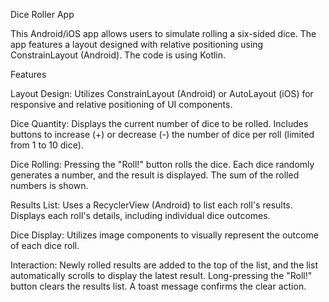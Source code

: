Dice Roller App

This Android/iOS app allows users to simulate rolling a six-sided dice. The app features a layout designed with relative positioning using ConstrainLayout (Android).
The code is using Kotlin. 

Features

Layout Design:
Utilizes ConstrainLayout (Android) or AutoLayout (iOS) for responsive and relative positioning of UI components.

Dice Quantity:
Displays the current number of dice to be rolled.
Includes buttons to increase (+) or decrease (-) the number of dice per roll (limited from 1 to 10 dice).

Dice Rolling:
Pressing the "Roll!" button rolls the dice. Each dice randomly generates a number, and the result is displayed.
The sum of the rolled numbers is shown.

Results List:
Uses a RecyclerView (Android) to list each roll's results.
Displays each roll's details, including individual dice outcomes.

Dice Display:
Utilizes image components to visually represent the outcome of each dice roll.

Interaction:
Newly rolled results are added to the top of the list, and the list automatically scrolls to display the latest result.
Long-pressing the "Roll!" button clears the results list. A toast message confirms the clear action.
